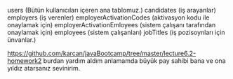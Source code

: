 users (Bütün kullanıcıları içeren ana tablomuz.)
candidates (iş arayanlar)
employers (iş verenler)
employerActivationCodes (aktivasyon kodu ile onaylamak için)
employerActivationEmloyees (sistem çalışanı tarafından onaylamak için)
employees (sistem çalışanları)
jobTitles (iş pozisoynları için ünvanlar.)

https://github.com/karcan/javaBootcamp/tree/master/lecture6.2-homework2 burdan yardım aldım anlamamda büyük pay sahibi bana ve ona yıldız atarsanız sevinirim.
